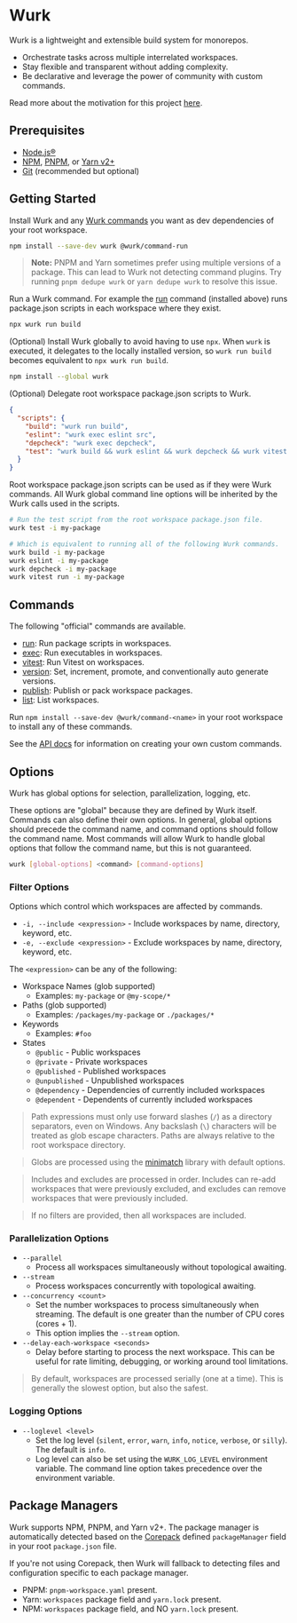 # Wurk

Wurk is a lightweight and extensible build system for monorepos.

- Orchestrate tasks across multiple interrelated workspaces.
- Stay flexible and transparent without adding complexity.
- Be declarative and leverage the power of community with custom commands.

Read more about the motivation for this project [here](./README-MOTIVATION.md).

## Prerequisites

- [Node.js®](https://nodejs.org/)
- [NPM](https://www.npmjs.com/), [PNPM](https://pnpm.io/), or [Yarn v2+](https://yarnpkg.com/)
- [Git](https://git-scm.com/) (recommended but optional)

## Getting Started

Install Wurk and any [Wurk commands](#commands) you want as dev dependencies of your root workspace.

```sh
npm install --save-dev wurk @wurk/command-run
```

> **Note:** PNPM and Yarn sometimes prefer using multiple versions of a package. This can lead to Wurk not detecting command plugins. Try running `pnpm dedupe wurk` or `yarn dedupe wurk` to resolve this issue.

Run a Wurk command. For example the [run](https://npmjs.com/package/@wurk/command-run) command (installed above) runs package.json scripts in each workspace where they exist.

```sh
npx wurk run build
```

(Optional) Install Wurk globally to avoid having to use `npx`. When `wurk` is executed, it delegates to the locally installed version, so `wurk run build` becomes equivalent to `npx wurk run build`.

```sh
npm install --global wurk
```

(Optional) Delegate root workspace package.json scripts to Wurk.

```json
{
  "scripts": {
    "build": "wurk run build",
    "eslint": "wurk exec eslint src",
    "depcheck": "wurk exec depcheck",
    "test": "wurk build && wurk eslint && wurk depcheck && wurk vitest run"
  }
}
```

Root workspace package.json scripts can be used as if they were Wurk commands. All Wurk global command line options will be inherited by the Wurk calls used in the scripts.

```sh
# Run the test script from the root workspace package.json file.
wurk test -i my-package

# Which is equivalent to running all of the following Wurk commands.
wurk build -i my-package
wurk eslint -i my-package
wurk depcheck -i my-package
wurk vitest run -i my-package
```

## Commands

The following "official" commands are available.

- [run](https://www.npmjs.com/package/@wurk/command-run): Run package scripts in workspaces.
- [exec](https://www.npmjs.com/package/@wurk/command-exec): Run executables in workspaces.
- [vitest](https://www.npmjs.com/package/@wurk/command-vitest): Run Vitest on workspaces.
- [version](https://www.npmjs.com/package/@wurk/command-version): Set, increment, promote, and conventionally auto generate versions.
- [publish](https://www.npmjs.com/package/@wurk/command-publish): Publish or pack workspace packages.
- [list](https://www.npmjs.com/package/@wurk/command-list): List workspaces.

Run `npm install --save-dev @wurk/command-<name>` in your root workspace to install any of these commands.

See the [API docs](./docs/api/README.md) for information on creating your own custom commands.

## Options

Wurk has global options for selection, parallelization, logging, etc.

These options are "global" because they are defined by Wurk itself. Commands can also define their own options. In general, global options should precede the command name, and command options should follow the command name. Most commands will allow Wurk to handle global options that follow the command name, but this is not guaranteed.

```sh
wurk [global-options] <command> [command-options]
```

### Filter Options

Options which control which workspaces are affected by commands.

- `-i, --include <expression>` - Include workspaces by name, directory, keyword, etc.
- `-e, --exclude <expression>` - Exclude workspaces by name, directory, keyword, etc.

The `<expression>` can be any of the following:

- Workspace Names (glob supported)
  - Examples: `my-package` or `@my-scope/*`
- Paths (glob supported)
  - Examples: `/packages/my-package` or `./packages/*`
- Keywords
  - Examples: `#foo`
- States
  - `@public` - Public workspaces
  - `@private` - Private workspaces
  - `@published` - Published workspaces
  - `@unpublished` - Unpublished workspaces
  - `@dependency` - Dependencies of currently included workspaces
  - `@dependent` - Dependents of currently included workspaces

> Path expressions must only use forward slashes (`/`) as a directory separators, even on Windows. Any backslash (`\`) characters will be treated as glob escape characters. Paths are always relative to the root workspace directory.

> Globs are processed using the [minimatch](https://www.npmjs.com/package/minimatch) library with default options.

> Includes and excludes are processed in order. Includes can re-add workspaces that were previously excluded, and excludes can remove workspaces that were previously included.

> If no filters are provided, then all workspaces are included.

### Parallelization Options

- `--parallel`
  - Process all workspaces simultaneously without topological awaiting.
- `--stream`
  - Process workspaces concurrently with topological awaiting.
- `--concurrency <count>`
  - Set the number workspaces to process simultaneously when streaming. The default is one greater than the number of CPU cores (cores + 1).
  - This option implies the `--stream` option.
- `--delay-each-workspace <seconds>`
  - Delay before starting to process the next workspace. This can be useful for rate limiting, debugging, or working around tool limitations.

> By default, workspaces are processed serially (one at a time). This is generally the slowest option, but also the safest.

### Logging Options

- `--loglevel <level>`
  - Set the log level (`silent`, `error`, `warn`, `info`, `notice`, `verbose`, or `silly`). The default is `info`.
  - Log level can also be set using the `WURK_LOG_LEVEL` environment variable. The command line option takes precedence over the environment variable.

## Package Managers

Wurk supports NPM, PNPM, and Yarn v2+. The package manager is automatically detected based on the [Corepack](https://nodejs.org/api/corepack.html) defined `packageManager` field in your root `package.json` file.

If you're not using Corepack, then Wurk will fallback to detecting files and configuration specific to each package manager.

- PNPM: `pnpm-workspace.yaml` present.
- Yarn: `workspaces` package field and `yarn.lock` present.
- NPM: `workspaces` package field, and NO `yarn.lock` present.
